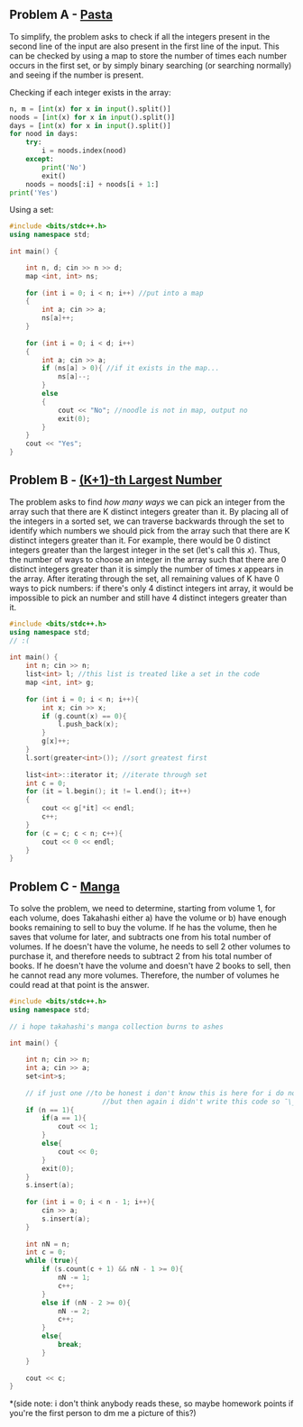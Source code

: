 ## Problem A - [Pasta](https://atcoder.jp/contests/abc241/tasks/abc241_b)

To simplify, the problem asks to check if all the integers present in the second line of the input are also present in the first line of the input.
This can be checked by using a map to store the number of times each number occurs in the first set, or by simply binary searching (or searching normally) and seeing if the number is present.

Checking if each integer exists in the array:
```py
n, m = [int(x) for x in input().split()]
noods = [int(x) for x in input().split()]
days = [int(x) for x in input().split()]
for nood in days:
    try:
        i = noods.index(nood)
    except:
        print('No')
        exit()
    noods = noods[:i] + noods[i + 1:]
print('Yes')
```

Using a set:
```c++
#include <bits/stdc++.h>
using namespace std;
 
int main() {

	int n, d; cin >> n >> d;
	map <int, int> ns;
 
	for (int i = 0; i < n; i++) //put into a map
	{
		int a; cin >> a;
		ns[a]++;
	}
 
	for (int i = 0; i < d; i++)
	{
		int a; cin >> a; 
		if (ns[a] > 0){ //if it exists in the map...
			ns[a]--;
		}
		else
		{
			cout << "No"; //noodle is not in map, output no
			exit(0);
		}
	}
	cout << "Yes";
}
```

## Problem B - [(K+1)-th Largest Number](https://atcoder.jp/contests/abc273/tasks/abc273_c)

The problem asks to find *how many ways* we can pick an integer from the array such that there are K distinct integers greater than it.
By placing all of the integers in a sorted set, we can traverse backwards through the set to identify which numbers we should pick from the array such that there are K distinct integers greater than it.
For example, there would be 0 distinct integers greater than the largest integer in the set (let's call this *x*).
Thus, the number of ways to choose an integer in the array such that there are 0 distinct integers greater than it is simply the number of times *x* appears in the array.
After iterating through the set, all remaining values of K have 0 ways to pick numbers: if there's only 4 distinct integers int array, it would be impossible to pick an number and still have 4 distinct integers greater than it.

```c++
#include <bits/stdc++.h>
using namespace std;
// :(
 
int main() {
	int n; cin >> n;
	list<int> l; //this list is treated like a set in the code
	map <int, int> g;
 
	for (int i = 0; i < n; i++){
		int x; cin >> x;
		if (g.count(x) == 0){
			l.push_back(x);
		}
		g[x]++;
	}
	l.sort(greater<int>()); //sort greatest first
 
	list<int>::iterator it; //iterate through set
	int c = 0;
	for (it = l.begin(); it != l.end(); it++)
	{
		cout << g[*it] << endl;
		c++;
	}
	for (c = c; c < n; c++){
		cout << 0 << endl;
	}
}
```

## Problem C - [Manga](https://atcoder.jp/contests/abc271/tasks/abc271_c)

To solve the problem, we need to determine, starting from volume 1, for each volume, does Takahashi either a) have the volume or b) have enough books remaining to sell to buy the volume.
If he has the volume, then he saves that volume for later, and subtracts one from his total number of volumes.
If he doesn't have the volume, he needs to sell 2 other volumes to purchase it, and therefore needs to subtract 2 from his total number of books.
If he doesn't have the volume and doesn't have 2 books to sell, then he cannot read any more volumes. Therefore, the number of volumes he could read at that point is the answer.

```c++
#include <bits/stdc++.h>
using namespace std;
 
// i hope takahashi's manga collection burns to ashes
 
int main() {

	int n; cin >> n; 
	int a; cin >> a;
	set<int>s;
 
	// if just one //to be honest i don't know this is here for i do not think this is necessary
                       //but then again i didn't write this code so ¯\_(ツ)_/¯
	if (n == 1){
		if(a == 1){
			cout << 1;
		}
		else{
			cout << 0;
		}
		exit(0);
	}
	s.insert(a);
	
	for (int i = 0; i < n - 1; i++){
		cin >> a;
		s.insert(a);
	}
 
	int nN = n;
	int c = 0;
	while (true){
		if (s.count(c + 1) && nN - 1 >= 0){
			nN -= 1;
			c++;
		}
		else if (nN - 2 >= 0){
			nN -= 2;
			c++;
		}
		else{
			break;
		}
	}
 
	cout << c;
}
```

*(side note: i don't think anybody reads these, so maybe homework points if you're the first person to dm me a picture of this?)
